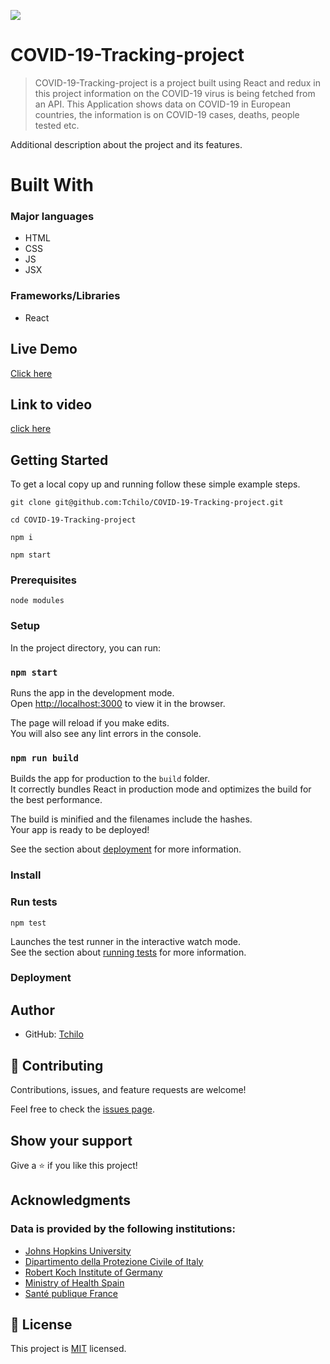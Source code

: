 ![](https://img.shields.io/badge/Microverse-blueviolet)

# COVID-19-Tracking-project

> COVID-19-Tracking-project is a project built using React and redux in this project information on the COVID-19 virus is being fetched from an API. This Application shows data on COVID-19 in European countries, the information is on COVID-19 cases, deaths, people tested etc.


Additional description about the project and its features.

# Built With

### Major languages
- HTML
- CSS
- JS
- JSX

### Frameworks/Libraries
- React

## Live Demo

[Click here](https://covid-19-tracking-project.netlify.app/) 

## Link to video
[click here](https://www.loom.com/share/63cb296f86e74f8e90ea6ff607edc715)

## Getting Started

To get a local copy up and running follow these simple example steps.
```
git clone git@github.com:Tchilo/COVID-19-Tracking-project.git

cd COVID-19-Tracking-project

npm i 

npm start 
```

### Prerequisites
```
node modules 
```
### Setup

In the project directory, you can run:

### `npm start`

Runs the app in the development mode.\
Open [http://localhost:3000](http://localhost:3000) to view it in the browser.

The page will reload if you make edits.\
You will also see any lint errors in the console.


### `npm run build`

Builds the app for production to the `build` folder.\
It correctly bundles React in production mode and optimizes the build for the best performance.

The build is minified and the filenames include the hashes.\
Your app is ready to be deployed!

See the section about [deployment](https://facebook.github.io/create-react-app/docs/deployment) for more information.

### Install

### Run tests
```
npm test
```

Launches the test runner in the interactive watch mode.\
See the section about [running tests](https://facebook.github.io/create-react-app/docs/running-tests) for more information.

### Deployment



## Author

- GitHub: [Tchilo](https://github.com/Tchilo)


## 🤝 Contributing

Contributions, issues, and feature requests are welcome!

Feel free to check the [issues page](../../issues/).

## Show your support

Give a ⭐️ if you like this project!

## Acknowledgments

### Data is provided by the following institutions:

- [Johns Hopkins University](https://systems.jhu.edu/research/public-health/ncov/)
- [Dipartimento della Protezione Civile of Italy](https://github.com/pcm-dpc/COVID-19)
- [Robert Koch Institute of Germany](https://www.rki.de/DE/Content/InfAZ/N/Neuartiges_Coronavirus/Situationsberichte/Gesamt.html)
- [Ministry of Health Spain](https://www.mscbs.gob.es/profesionales/saludPublica/ccayes/alertasActual/nCov/situacionActual.htm)
- [Santé publique France](https://www.santepubliquefrance.fr/dossiers/coronavirus-covid-19)

## 📝 License

This project is [MIT](./MIT.md) licensed.